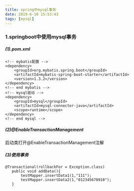 ```yaml
---
title: spring中mysql事务
date: 2019-6-10 15:53:43
tags: [mysql]
---
```


### 1.springboot中使用mysql事务
##### (1).pom.xml
```
<!-- mybatis配置 -->
<dependency>
    <groupId>org.mybatis.spring.boot</groupId>
    <artifactId>mybatis-spring-boot-starter</artifactId>
    <version>1.3.2</version>
</dependency>
<!-- end mybatis -->
<!-- mysql驱动 -->
<dependency>
    <groupId>mysql</groupId>
    <artifactId>mysql-connector-java</artifactId>
    <scope>runtime</scope>
</dependency>
<!-- end mysql -->
```
##### (2)@EnableTransactionManagement
启动类打开@EnableTransactionManagement注解

##### (3)使用事务
```
@Transactional(rollbackFor = Exception.class)
   public void addData(){
       testMapper.insertData1(1,"111");
       testMapper.insertData2(1,"012345678910");
   }
```

